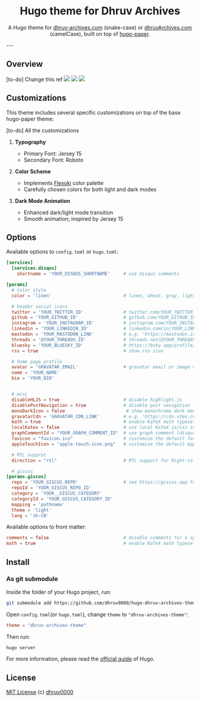 
<div align="center">
<h1>Hugo theme for Dhruv Archives </h1>

A Hugo theme for [dhruv-archives.com](https://github.com/dhruv0000/dhruv-archives) (snake-case) or [dhruvArchives.com](https://github.com/dhruv0000/dhruv-archives) (camelCase), built on top of [hugo-paper](https://github.com/nanxiaobei/hugo-paper).

</div>
---

## Overview
[to-do] Change this ref
![](./images/screenshot.png)
![](./images/screenshot_dark.png)
![](./images/pagespeed.png)

## Customizations

This theme includes several specific customizations on top of the base hugo-paper theme:

[to-do] All the customizations
1. **Typography**
   - Primary Font: Jersey 15
   - Secondary Font: Roboto

2. **Color Scheme**
   - Implements [Flexoki](https://stephango.com/flexoki) color palette
   - Carefully chosen colors for both light and dark modes

3. **Dark Mode Animation**
   - Enhanced dark/light mode transition
   - Smooth animation; inspired by Jersey 15

## Options

Available options to `config.toml` or `hugo.toml`:

```toml
[services]
  [services.disqus]
    shortname = 'YOUR_DISQUS_SHORTNAME'     # use disqus comments

[params]
  # color style
  color = 'linen'                           # linen, wheat, gray, light

  # header social icons
  twitter = 'YOUR_TWITTER_ID'               # twitter.com/YOUR_TWITTER_ID
  github = 'YOUR_GITHUB_ID'                 # github.com/YOUR_GITHUB_ID
  instagram = 'YOUR_INSTAGRAM_ID'           # instagram.com/YOUR_INSTAGRAM_ID
  linkedin = 'YOUR_LINKEDIN_ID'             # linkedin.com/in/YOUR_LINKEDIN_ID
  mastodon = 'YOUR_MASTODON_LINK'           # e.g. 'https://mastodon.instance/@xxx'
  threads = '@YOUR_THREADS_ID'              # threads.net/@YOUR_THREADS_ID
  bluesky = 'YOUR_BLUESKY_ID'               # https://bsky.app/profile/YOUR_BLUESKY_ID
  rss = true                                # show rss icon

  # home page profile
  avatar = 'GRAVATAR_EMAIL'                 # gravatar email or image url
  name = 'YOUR_NAME'
  bio = 'YOUR_BIO'


  # misc
  disableHLJS = true                        # disable highlight.js
  disablePostNavigation = true              # disable post navigation
  monoDarkIcon = false                       # show monochrome dark mode icon
  gravatarCdn = 'GRAVATAR_CDN_LINK'         # e.g. 'https://cdn.v2ex.com/gravatar/'
  math = true                               # enable KaTeX math typesetting globally
  localKatex = false                        # use local KaTeX js/css instead of CDN
  graphCommentId = "YOUR_GRAPH_COMMENT_ID"  # use graph comment (disqus alternative)
  favicon = "favicon.ico"                   # customize the default favicon
  appleTouchIcon = "apple-touch-icon.png"   # customize the default Apple touch icon

  # RTL supprot
  direction = "rtl"                         # RTL support for Right-to-left languages

  # giscus
[params.giscus]
  repo = 'YOUR_GISCUS_REPO'                 # see https://giscus.app for more details
  repoId = 'YOUR_GISCUS_REPO_ID'
  category = 'YOUR__GISCUS_CATEGORY'
  categoryId = 'YOUR_GISCUS_CATEGORY_ID'
  mapping = 'pathname'
  theme = 'light'
  lang = 'zh-CN'
```

Available options to front matter:

```toml
comments = false                            # disable comments for a specific page
math = true                                 # enable KaTeX math typesetting for a specific page
```

## Install

### As git submodule

Inside the folder of your Hugo project, run:

```bash
git submodule add https://github.com/dhruv0000/hugo-dhruv-archives-theme themes/dhruv-archives-theme
```

Open `config.toml`(or `hugo.toml`), change `theme` to `"dhruv-archives-theme"`:

```toml
theme = "dhruv-archives-theme"
```

Then run:

```bash
hugo server
```

For more information, please read the [official guide](https://gohugo.io/getting-started/quick-start/#configure-the-site) of Hugo.

## License

[MIT License](https://github.com/dhruv0000//blob/main/LICENSE) (c) [dhruv0000](https://dhruv-archives.com/)
